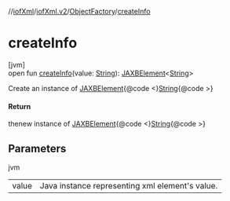 //[iofXml](../../../index.md)/[iofXml.v2](../index.md)/[ObjectFactory](index.md)/[createInfo](create-info.md)

# createInfo

[jvm]\
open fun [createInfo](create-info.md)(value: [String](https://docs.oracle.com/javase/8/docs/api/java/lang/String.html)): [JAXBElement](https://docs.oracle.com/javase/8/docs/api/javax/xml/bind/JAXBElement.html)<[String](https://docs.oracle.com/javase/8/docs/api/java/lang/String.html)>

Create an instance of [JAXBElement](https://docs.oracle.com/javase/8/docs/api/javax/xml/bind/JAXBElement.html){@code <}[String](https://docs.oracle.com/javase/8/docs/api/java/lang/String.html){@code >}

#### Return

thenew instance of [JAXBElement](https://docs.oracle.com/javase/8/docs/api/javax/xml/bind/JAXBElement.html){@code <}[String](https://docs.oracle.com/javase/8/docs/api/java/lang/String.html){@code >}

## Parameters

jvm

| | |
|---|---|
| value | Java instance representing xml element's value. |
